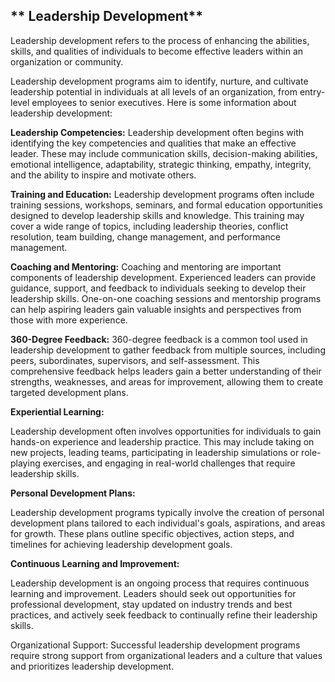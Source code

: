 ## ** Leadership Development**

Leadership development refers to the process of enhancing the abilities, skills, and qualities of individuals to become effective leaders within an organization or community.

Leadership development programs aim to identify, nurture, and cultivate leadership potential in individuals at all levels of an organization, from entry-level employees to senior executives. Here is some information about leadership development:

**Leadership Competencies:** Leadership development often begins with identifying the key competencies and qualities that make an effective leader. These may include communication skills, decision-making abilities, emotional intelligence, adaptability, strategic thinking, empathy, integrity, and the ability to inspire and motivate others.

**Training and Education:** 
Leadership development programs often include training sessions, workshops, seminars, and formal education opportunities designed to develop leadership skills and knowledge. This training may cover a wide range of topics, including leadership theories, conflict resolution, team building, change management, and performance management.

**Coaching and Mentoring:**
Coaching and mentoring are important components of leadership development. Experienced leaders can provide guidance, support, and feedback to individuals seeking to develop their leadership skills. One-on-one coaching sessions and mentorship programs can help aspiring leaders gain valuable insights and perspectives from those with more experience.

**360-Degree Feedback:**
360-degree feedback is a common tool used in leadership development to gather feedback from multiple sources, including peers, subordinates, supervisors, and self-assessment. This comprehensive feedback helps leaders gain a better understanding of their strengths, weaknesses, and areas for improvement, allowing them to create targeted development plans.

**Experiential Learning:** 

Leadership development often involves opportunities for individuals to gain hands-on experience and leadership practice. This may include taking on new projects, leading teams, participating in leadership simulations or role-playing exercises, and engaging in real-world challenges that require leadership skills.

**Personal Development Plans:** 

Leadership development programs typically involve the creation of personal development plans tailored to each individual's goals, aspirations, and areas for growth. These plans outline specific objectives, action steps, and timelines for achieving leadership development goals.

**Continuous Learning and Improvement:** 

Leadership development is an ongoing process that requires continuous learning and improvement. Leaders should seek out opportunities for professional development, stay updated on industry trends and best practices, and actively seek feedback to continually refine their leadership skills.

Organizational Support: Successful leadership development programs require strong support from organizational leaders and a culture that values and prioritizes leadership development.

